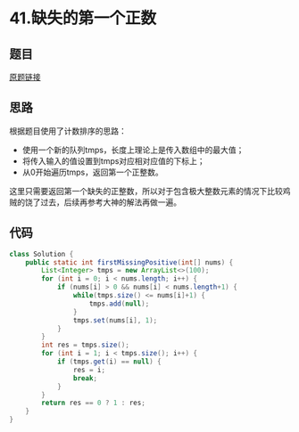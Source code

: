 # 41.缺失的第一个正数
## 题目
[原题链接](https://leetcode.com/problems/first-missing-positive/)

## 思路
根据题目使用了计数排序的思路：
- 使用一个新的队列tmps，长度上理论上是传入数组中的最大值；
- 将传入输入的值设置到tmps对应相对应值的下标上；
- 从0开始遍历tmps，返回第一个正整数。

这里只需要返回第一个缺失的正整数，所以对于包含极大整数元素的情况下比较鸡贼的饶了过去，后续再参考大神的解法再做一遍。

## 代码
```java
class Solution {
    public static int firstMissingPositive(int[] nums) {
		List<Integer> tmps = new ArrayList<>(100);
		for (int i = 0; i < nums.length; i++) {
			if (nums[i] > 0 && nums[i] < nums.length+1) {
				while(tmps.size() <= nums[i]+1) {
					tmps.add(null);
				}
				tmps.set(nums[i], 1);
			}
		}
		int res = tmps.size();
		for (int i = 1; i < tmps.size(); i++) {
			if (tmps.get(i) == null) {
				res = i;
				break;
			}
		}
		return res == 0 ? 1 : res;
	}
}
```